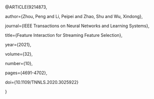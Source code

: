 @ARTICLE{9214873,

  author={Zhou, Peng and Li, Peipei and Zhao, Shu and Wu, Xindong},
  
  journal={IEEE Transactions on Neural Networks and Learning Systems}, 
  
  title={Feature Interaction for Streaming Feature Selection}, 
  
  year={2021},
  
  volume={32},
  
  number={10},
  
  pages={4691-4702},
  
  doi={10.1109/TNNLS.2020.3025922}
  
  }
